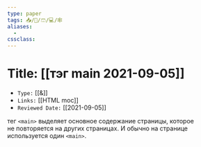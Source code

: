 ```yaml
---
type: paper
tags: 📥️/📜️/🩳/💻/🕸
aliases:
  - 
cssclass: 
---
```




# Title: **[[тэг main 2021-09-05]]**
- `Type:` [[&]]
- `Links:` [[HTML moc]]
- `Reviewed Date:` [[2021-09-05]]

тег `<main>` выделяет основное содержание страницы, которое не повторяется на других страницах. И обычно на странице используется один `<main>`.